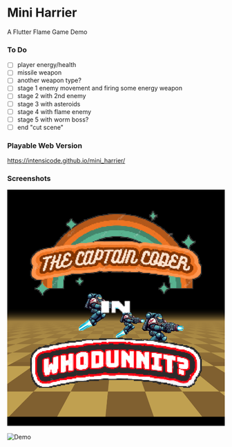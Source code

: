 # Mini Harrier

A Flutter Flame Game Demo

### To Do

- [ ] player energy/health
- [ ] missile weapon
- [ ] another weapon type?
- [ ] stage 1 enemy movement and firing some energy weapon
- [ ] stage 2 with 2nd enemy
- [ ] stage 3 with asteroids
- [ ] stage 4 with flame enemy
- [ ] stage 5 with worm boss?
- [ ] end "cut scene"

### Playable Web Version

https://intensicode.github.io/mini_harrier/

### Screenshots

![Title](images/title.png)

![Demo](images/demo.gif)
